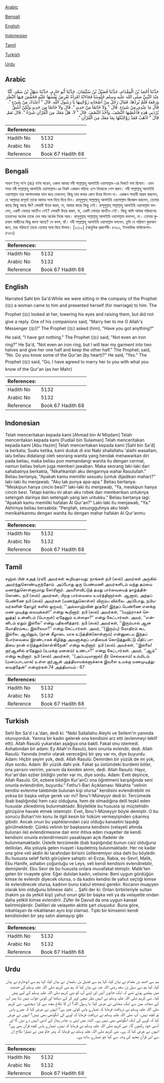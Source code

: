 [Arabic](#arabic)

[Bengali](#bengali)

[English](#english)

[Indonesian](#indonesian)

[Tamil](#tamil)

[Turkish](#turkish)

[Urdu](#urdu)

## Arabic


<div dir="rtl" lang="ar" style={{fontSize:'larger',backgroundColor:'#f8f9fa',padding:20}}>
حَدَّثَنَا أَحْمَدُ بْنُ الْمِقْدَامِ، حَدَّثَنَا فُضَيْلُ بْنُ سُلَيْمَانَ، حَدَّثَنَا أَبُو حَازِمٍ، حَدَّثَنَا سَهْلُ بْنُ سَعْدٍ، كُنَّا عِنْدَ النَّبِيِّ صلى الله عليه وسلم جُلُوسًا فَجَاءَتْهُ امْرَأَةٌ تَعْرِضُ نَفْسَهَا عَلَيْهِ فَخَفَّضَ فِيهَا النَّظَرَ وَرَفَعَهُ فَلَمْ يُرِدْهَا، فَقَالَ رَجُلٌ مِنْ أَصْحَابِهِ زَوِّجْنِيهَا يَا رَسُولَ اللَّهِ‏.‏ قَالَ ‏"‏ أَعِنْدَكَ مِنْ شَىْءٍ ‏"‏‏.‏ قَالَ مَا عِنْدِي مِنْ شَىْءٍ‏.‏ قَالَ ‏"‏ وَلاَ خَاتَمًا مِنْ حَدِيدٍ ‏"‏‏.‏ قَالَ وَلاَ خَاتَمًا مِنَ حَدِيدٍ وَلَكِنْ أَشُقُّ بُرْدَتِي هَذِهِ فَأُعْطِيهَا النِّصْفَ، وَآخُذُ النِّصْفَ‏.‏ قَالَ ‏"‏ لاَ، هَلْ مَعَكَ مِنَ الْقُرْآنِ شَىْءٌ ‏"‏‏.‏ قَالَ نَعَمْ‏.‏ قَالَ ‏"‏ اذْهَبْ فَقَدْ زَوَّجْتُكَهَا بِمَا مَعَكَ مِنَ الْقُرْآنِ ‏"‏‏.‏
</div>
<div style={{backgroundColor:'#f8f9fa',padding:20, marginBottom: 10}}><table> <thead> <tr> <th>References:</th> <th></th> </tr> </thead> <tbody><tr><td>Hadith No</td><td>5132</td></tr><tr><td>Arabic No</td><td>5132</td></tr><tr><td>Reference</td><td>Book 67 Hadith 68</td></tr></tbody></table></div>

## Bengali


<div dir="ltr" lang="bn" style={{fontSize:'larger',backgroundColor:'#f8f9fa',padding:20}}>
সাহল ইবনু সা‘দ (রাঃ) বর্ণনা করেন, একদা আমরা নবী সাল্লাল্লাহু আলাইহি ওয়াসাল্লাম-এর নিকটে বসা ছিলাম। এমন সময় নবী সাল্লাল্লাহু আলাইহি ওয়াসাল্লাম-এর নিকট একজন মহিলা এসে নিজেকে পেশ করল। নবী সাল্লাল্লাহু আলাইহি ওয়াসাল্লাম তার আপাদমস্তক ভাল করে দেখলেন; কিন্তু তার কথার কোন উত্তর দিলেন না। একজন সাহাবী আরয করলেন, হে আল্লাহর রাসূল! তাকে আমার সঙ্গে বিয়ে দিয়ে দিন। রাসূলুল্লাহ্ সাল্লাল্লাহু আলাইহি ওয়াসাল্লাম জিজ্ঞেস করলেন, তোমার কাছে কিছু আছে কি? লোকটি উত্তর করল, না, আমার কাছে কিছু নেই। রাসূলুল্লাহ্ সাল্লাল্লাহু আলাইহি ওয়াসাল্লাম বললেন, একটি লোহার আংটিও নেই? লোকটি উত্তর করল, না, একটি লোহার আংটিও নেই। কিন্তু আমি আমার পরিধানের তহবন্দের অর্ধেক তাকে দেব আর অর্ধেক নিজে পরব। রাসূলুল্লাহ্ সাল্লাল্লাহু আলাইহি ওয়াসাল্লাম বললেন, না। তোমার কুরআন মাজীদের কিছু জানা আছে? সে বলল, হ্যাঁ। নবী সাল্লাল্লাহু আলাইহি ওয়াসাল্লাম বললেন, তুমি যে পরিমাণ কুরআন জান, তার পরিবর্তে তাকে তোমার সঙ্গে বিয়ে দিলাম। [২৩১০] (আধুনিক প্রকাশনী- ৪৭৫৩, ইসলামিক ফাউন্ডেশন- ৪৭৫৬)
</div>
<div style={{backgroundColor:'#f8f9fa',padding:20, marginBottom: 10}}><table> <thead> <tr> <th>References:</th> <th></th> </tr> </thead> <tbody><tr><td>Hadith No</td><td>5132</td></tr><tr><td>Arabic No</td><td>5132</td></tr><tr><td>Reference</td><td>Book 67 Hadith 68</td></tr></tbody></table></div>

## English


<div dir="ltr" lang="en" style={{fontSize:'larger',backgroundColor:'#f8f9fa',padding:20}}>
Narrated Sahl bin Sa'd:While we were sitting in the company of the Prophet (ﷺ) a woman came to him and presented herself (for marriage) to him. The Prophet (ﷺ) looked at her, lowering his eyes and raising them, but did not give a reply. One of his companions said, "Marry her to me O Allah's Messenger (ﷺ)!" The Prophet (ﷺ) asked (him), "Have you got anything?" He said, "I have got nothing." The Prophet (ﷺ) said, "Not even an iron ring?" He Sa'd, "Not even an iron ring, but I will tear my garment into two halves and give her one half and keep the other half." The Prophet; said, "No. Do you know some of the Qur'an (by heart)?" He said, "Yes." The Prophet (ﷺ) said, "Go, I have agreed to marry her to you with what you know of the Qur'an (as her Mahr)
</div>
<div style={{backgroundColor:'#f8f9fa',padding:20, marginBottom: 10}}><table> <thead> <tr> <th>References:</th> <th></th> </tr> </thead> <tbody><tr><td>Hadith No</td><td>5132</td></tr><tr><td>Arabic No</td><td>5132</td></tr><tr><td>Reference</td><td>Book 67 Hadith 68</td></tr></tbody></table></div>

## Indonesian


<div dir="ltr" lang="id" style={{fontSize:'larger',backgroundColor:'#f8f9fa',padding:20}}>
Telah menceritakan kepada kami [Ahmad bin Al Miqdam] Telah menceritakan kepada kami [Fudlail bin Sulaiman] Telah menceritakan kepada kami [Abu Hazim] Telah menceritakan kepada kami [Sahl bin Sa'd] ia berkata; Suatu ketika, kami duduk di sisi Nabi shallallahu 'alaihi wasallam, lalu beliau didatangi oleh seorang wanita yang hendak menawarkan diri pada beliau, maka beliau pun memandangi wanita itu dengan cermat, namun beliau belum juga memberi jawaban. Maka seorang laki-laki dari sahabatnya berkakta, "Nikahkanlah aku dengannya wahai Rasulullah." Beliau bertanya, "Apakah kamu memiliki sesuatu (untuk dijadikan mahar)?" laki-laki itu menjawab, "Aku tak punya apa-apa." Beliau bertanya: "Meskipun hanya cincin besi?" laki-laki itu menjawab, "Ya, meskipun hanya cincin besi. Tetapi kainku ini akan aku robek dan memberikan untuknya setengah darinya dan setengah yang lain untukku." Beliau bertanya lagi: "Apakah kamu memiliki hafalan Al Qur'an?" Laki-laki itu menjawab, "Ya." Akhirnya beliau bersabda: "Pergilah, sesungguhnya aku telah menikahkanmu dengan wanita itu dengan mahar hafalan Al Qur'anmu
</div>
<div style={{backgroundColor:'#f8f9fa',padding:20, marginBottom: 10}}><table> <thead> <tr> <th>References:</th> <th></th> </tr> </thead> <tbody><tr><td>Hadith No</td><td>5132</td></tr><tr><td>Arabic No</td><td>5132</td></tr><tr><td>Reference</td><td>Book 67 Hadith 68</td></tr></tbody></table></div>

## Tamil


<div dir="ltr" lang="ta" style={{fontSize:'larger',backgroundColor:'#f8f9fa',padding:20}}>
சஹ்ல் பின் சஅத் (ரலி) அவர்கள் கூறியதாவது: நாங்கள் நபி (ஸல்) அவர்கள் அருகில் அமர்ந்துகொண்டிருந்தோம். அப்போது ஒரு பெண்மணி அவர்களிடம் வந்து தம்மை மணந்துகொள்ளுமாறு கோரினார். அவளைவிட்டுத் தமது பார்வையைத் தாழ்த்திக்கொண்ட நபி (ஸல்) அவர்கள், பிறகு பார்வையை உயர்த்தினார்கள். ஆனால், அந்தப் பெண்ணை நபி (ஸல்) அவர்கள் (மணந்துகொள்ள) விரும்ப வில்லை. அப்போது, நபியவர்களின் தோழர் களில் ஒருவர், ‘‘அல்லாஹ்வின் தூதரே! இந்தப் பெண்ணை எனக்கு மண முடித்து வையுங்கள்!” என்று கூறினார். நபி (ஸல்) அவர்கள், ‘‘(மஹ்ராகச் செலுத்த) உன்னிடம் (பொருள்) ஏதேனும் உள்ளதா?” என்று கேட்டார்கள். அவர், ‘‘என்னிடம் ஏதும் இல்லை” என்று பதிலளித்தார். நபி (ஸல்) அவர்கள், ‘‘இரும்பால் ஆன மோதிரம்கூட இல்லையா?” என்று கேட்டார்கள். அவர், ‘‘(இரும்பு) மோதிரம் கூட இல்லை. ஆயினும், (நான் கீழாடை யாக உடுத்திக்கொள்ளும்) என்னுடைய இந்தப் போர்வையை இரண்டாகக் கிழித்து அவளுக்குப் பாதியைக் கொடுத்துவிட்டு மீதிப் பாதியை நான் எடுத்துக்கொள்கிறேன்” என்று கூறினார். நபி (ஸல்) அவர்கள், ‘‘இல்லை! குர்ஆனில் ஏதேனும் (உமக்கு மனனம்) உண்டா?” என்று கேட்டார்கள். அவர், ‘‘ஆம்” என்று கூறினார். நபி (ஸல்) அவர்கள், ‘‘(அப்படியானால்) நீர் செல்லலாம்! உம்மிடம் (மனப்பாடமாக) உள்ள குர்ஆன் அத்தியாயங்களுக்காக இவளை உமக்கு மணமுடித்துவைத்தேன்” என்றார்கள்.74 அத்தியாயம் : 67
</div>
<div style={{backgroundColor:'#f8f9fa',padding:20, marginBottom: 10}}><table> <thead> <tr> <th>References:</th> <th></th> </tr> </thead> <tbody><tr><td>Hadith No</td><td>5132</td></tr><tr><td>Arabic No</td><td>5132</td></tr><tr><td>Reference</td><td>Book 67 Hadith 68</td></tr></tbody></table></div>

## Turkish


<div dir="ltr" lang="tr" style={{fontSize:'larger',backgroundColor:'#f8f9fa',padding:20}}>
Sehl İbn Sa'd r.a.'dan, dedi ki: "Nebi Sallallahu Aleyhi ve Sellem'in yanında oturuyorduk. Yanına bir kadın gelerek ona kendisini arz etti (evlenmeyi teklif etti). Allah Rasulü yukarıdan aşağıya ona baktl. Fakat onu istemedi. Ashabından bir adam: Ey Allah'ın Rasulü, beni onunla evlendir, dedi. Allah Rasulü: Yanında (mehir olarak vereceğin) bir şey var mı, diye buyurdu. Adam: Hiçbir şeyim yok, dedi. Allah Rasulü: Demirden bir yüzük de mi yok, diye sordu. Adam: Bir yüzük dahi yok. Fakat şu üstümdeki burdemi böler, ona yarısını veririm, yarısını da kendim alınm, dedi. Allah Rasulü: Hayır, Kur'an'dan ezber bildiğin yerler var mı, diye sordu. Adam: Evet deyince, Allah Rasulü: Git, ezbere bildiğin Kur'anCı ona öğretmen) karşılığında seni onunla evlendirdim, buyurdu." Fethu'l-Bari Açıklaması: Nikahta "velinin kendisi evlenme talebinde bulunan kişi olursa" kendisini evlendirebilir mi yoksa bir başka veliye gerek var mı? İbnu'l-Müneyyir dedi ki: Tercümede (bab başlığında) hem caiz olduğuna, hem de olmadığına delil teşkil eden hususlar zikrediimiş bulunmaktadır. Böylelikle bu hususta işi müçtehidin görüşüne havale etmek istemiştir. Evet, İbnu'l-Müneyyir böyle demiştir. O bu sonucu Buhari'nin konu ile ilgili kesin bir hüküm vermeyişinden çıkarmış gibidir. Ancak onun bu yaptıklarından caiz olduğu kanaatini taşıdığı görülmektedir. Çünkü velinin bir başkasına kendisini (velayeti altında bulunan ile) evlendirmesine dair emir ihtiva eden rivayetler de kendi kendisini onunla evlendirmesini yasaklayan açık ifadeler de bulunmamaktadır. Üstelik tercümede (bab başlığında) bunun caiz olduğuna delilolan, Ata yoluyla gelen rivayet i kaydetmiş bulunmaktadır. Her ne kadar ona göre veli akdin iki tarafından birisini üstlenemiyor olsa dahi bu böyledir. Bu hususta selef farklı görüşlere sahiptir. el-Evzaı, Rabia, es-Sevrl, Malik, Ebu Hanife, ashabın çoğunluğu ve Leys, veli kendi kendisini evlendirebilir, demişlerdir. Ebu Sevr de bu hususta onlara muvafakat etmiştir. Malik'ten gelen bir rivayete göre: Eğer dulolan kadın, velisine: Beni uygun gördüğün kimse ile evlendir diyecek olursa, o da kadını kendisi ile yahut seçtiği kimse ile evlendirecek olursa, kadının bunu kabul etmesi gerekir. Kocanın muayyen olarak kim olduğunu bilmese dahi. .. Şafii der ki: Onları birbirleriyle sultan (hakim ya da yetkili kişi) yahut onun gibi bir başka veli ya da velayette ondan daha yetkili kimse evlendirir. Züfer ile Davud da ona uygun kanaat belirtmişlerdir. Delilleri de velayetin akitte şart oluşudur. Buna göre, nikahlayan ile nikahlanan aynı kişi olamaz. Tıpkı bir kimsenin kendi kendisinden bir şey satın alamayışı gibi
</div>
<div style={{backgroundColor:'#f8f9fa',padding:20, marginBottom: 10}}><table> <thead> <tr> <th>References:</th> <th></th> </tr> </thead> <tbody><tr><td>Hadith No</td><td>5132</td></tr><tr><td>Arabic No</td><td>5132</td></tr><tr><td>Reference</td><td>Book 67 Hadith 68</td></tr></tbody></table></div>

## Urdu


<div dir="rtl" lang="ur" style={{fontSize:'larger',backgroundColor:'#f8f9fa',padding:20}}>
ہم سے احمد بن مقدام نے بیان کیا، کہا ہم سے فضیل بن سلیمان نے بیان کیا، کہا ہم سے ابوحازم نے بیان کیا، کہا ہم سے سہل بن سعد رضی اللہ عنہ نے بیان کیا کہ ہم نبی کریم صلی اللہ علیہ وسلم کی خدمت میں بیٹھے ہوئے تھے کہ ایک خاتون آئیں اور اپنے آپ کو نبی کریم صلی اللہ علیہ وسلم کے لیے پیش کیا۔ نبی کریم صلی اللہ علیہ وسلم نے انہیں نظر نیچی اوپر کر کے دیکھا اور کوئی جواب نہیں دیا پھر آپ کے صحابہ میں سے ایک صحابی نے عرض کیا: یا رسول اللہ! ان کا نکاح مجھ سے کرا دیجئیے۔ نبی کریم صلی اللہ علیہ وسلم نے دریافت فرمایا کہ تمہارے پاس کوئی چیز ہے؟ انہوں نے عرض کیا کہ میرے پاس تو کچھ نہیں۔ آپ صلی اللہ علیہ وسلم نے دریافت فرمایا کہ لوہے کی انگوٹھی بھی نہیں؟ انہوں نے عرض کیا کہ لوہے کی ایک انگوٹھی بھی نہیں ہے۔ البتہ میں اپنی یہ چادر پھاڑ کے آدھی انہیں دے دوں گا اور آدھی خود رکھوں گا۔ نبی کریم صلی اللہ علیہ وسلم نے فرمایا کہ نہیں، تمہارے پاس کچھ قرآن بھی ہے؟ انہوں نے عرض کیا کہ ہے۔ نبی کریم صلی اللہ علیہ وسلم نے فرمایا کہ پھر جاؤ میں نے تمہارا نکاح ان سے اس قرآن مجید کی وجہ سے کیا جو تمہارے ساتھ ہے۔
</div>
<div style={{backgroundColor:'#f8f9fa',padding:20, marginBottom: 10}}><table> <thead> <tr> <th>References:</th> <th></th> </tr> </thead> <tbody><tr><td>Hadith No</td><td>5132</td></tr><tr><td>Arabic No</td><td>5132</td></tr><tr><td>Reference</td><td>Book 67 Hadith 68</td></tr></tbody></table></div>
